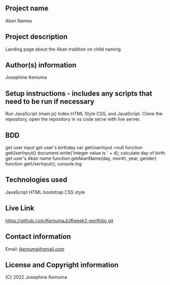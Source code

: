 
## Project name
Akan Names

## Project description
Landing page about the Akan tradition on child naming. 


## Author(s) information
Josephine Kemuma

## Setup instructions - includes any scripts that need to be run if necessary
Run JavaScript (main.js)
Index.HTML
Style CSS, and JavaScript. Clone the repository, open the repository in vs code serve with live server.

## BDD
get user input
get user's birthday
var getUserInput =null
function getUserInput()
document.write('Integer value is ' + d);
calculate day of birth
get user's Akan name
function getAkanName(day, month, year, gender)
function getUserInput();
console.log

## Technologies used
JavaScript
HTML
bootstrap
CSS style

## Live Link
https://github.com/KemumaJ/JKweek2-portfolio.git

## Contact information
Email: jkemuma@gmail.com

## License and Copyright information
(C) 2022 Josephine Kemuma 